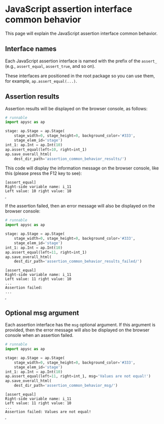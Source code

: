 # JavaScript assertion interface common behavior

This page will explain the JavaScript assertion interface common behavior.

## Interface names

Each JavaScript assertion interface is named with the prefix of the `assert_` (e.g., `assert_equal`, `assert_true`, and so on).

These interfaces are positioned in the root package so you can use them, for example, `ap.assert_equal(...)`.

## Assertion results

Assertion results will be displayed on the browser console, as follows:

```py
# runnable
import apysc as ap

stage: ap.Stage = ap.Stage(
    stage_width=0, stage_height=0, background_color='#333',
    stage_elem_id='stage')
int_1: ap.Int = ap.Int(10)
ap.assert_equal(left=10, right=int_1)
ap.save_overall_html(
    dest_dir_path='assertion_common_behavior_results/')
```

This code will display the information message on the browser console, like this (please press the F12 key to see):

```
[assert_equal]
Right-side variable name: i_11
Left value: 10 right value: 10
```

<iframe src="static/assertion_common_behavior_results/index.html" width="0" height="0"></iframe>

If the assertion failed, then an error message will also be displayed on the browser console:

```py
# runnable
import apysc as ap

stage: ap.Stage = ap.Stage(
    stage_width=0, stage_height=0, background_color='#333',
    stage_elem_id='stage')
int_1: ap.Int = ap.Int(10)
ap.assert_equal(left=11, right=int_1)
ap.save_overall_html(
    dest_dir_path='assertion_common_behavior_results_failed/')
```

```
[assert_equal]
Right-side variable name: i_11
Left value: 11 right value: 10
...
Assertion failed:
...
```

<iframe src="static/assertion_common_behavior_results_failed/index.html" width="0" height="0"></iframe>

## Optional msg argument

Each assertion interface has the `msg` optional argument. If this argument is provided, then the error message will also be displayed on the browser console when an assertion failed.

```py
# runnable
import apysc as ap

stage: ap.Stage = ap.Stage(
    stage_width=0, stage_height=0, background_color='#333',
    stage_elem_id='stage')
int_1: ap.Int = ap.Int(10)
ap.assert_equal(left=11, right=int_1, msg='Values are not equal!')
ap.save_overall_html(
    dest_dir_path='assertion_common_behavior_msg/')
```

```
[assert_equal]
Right-side variable name: i_11
Left value: 11 right value: 10
...
Assertion failed: Values are not equal!
```

<iframe src="static/assertion_common_behavior_msg/index.html" width="0" height="0"></iframe>
